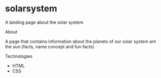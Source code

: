# solarsystem
A landing page about the solar system

About

A page that contains information about the planets of our solar system ant the sun
(facts, name concept and fun facts)

Technologies

- HTML
- CSS


